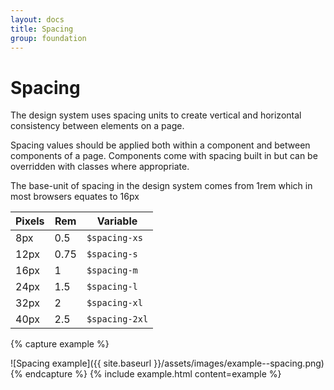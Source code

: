 ```yaml
---
layout: docs
title: Spacing
group: foundation
---
```


# Spacing

The design system uses spacing units to create vertical and horizontal consistency between elements on a page.

Spacing values should be applied both within a component and between components of a page. Components come with spacing built in but can be overridden with classes where appropriate.

The base-unit of spacing in the design system comes from 1rem which in most browsers equates to 16px

| Pixels    | Rem   | Variable       |
| --------- | ----- | -------------- |
| 8px       | 0.5   | `$spacing-xs`  |
| 12px      | 0.75  | `$spacing-s`   |
| 16px      | 1     | `$spacing-m`   |
| 24px      | 1.5   | `$spacing-l`   |
| 32px      | 2     | `$spacing-xl`  |
| 40px      | 2.5   | `$spacing-2xl` |

{% capture example %}
<div markdown="1">
  ![Spacing example]({{ site.baseurl }}/assets/images/example--spacing.png)
</div>
{% endcapture %}
{% include example.html content=example %}
